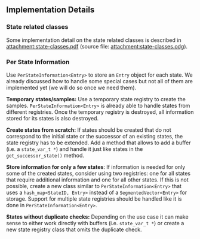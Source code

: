 ## Implementation Details

### State related classes

Some implementation detail on the state related classes is described in
<attachment:state-classes.pdf> (source file: <attachment:state-classes.odg>).

### Per State Information

Use `PerStateInformation<Entry>` to store an `Entry` object for each state. We
already discussed how to handle some special cases but not all of them are
implemented yet (we will do so once we need them).

**Temporary states/samples:** Use a temporary state registry to create
the samples. `PerStateInformation<Entry>` is already able to handle states
from different registries. Once the temporary registry is destroyed, all
information stored for its states
is also destroyed.

**Create states from scratch:** If states should be created that do not
correspond to the initial state or the successor of an existing states,
the state registry has to be extended. Add a method that allows to add a
buffer (i.e. a `state_var_t *`) and handle it just like states in the
`get_successor_state()` method.

**Store information for only a few states**: If information is needed
for only some of the created states, consider using two registries: one
for all states that require additional information and one for all other
states. If this is not possible, create a new class similar to
`PerStateInformation<Entry>` that uses a `hash_map<StateID, Entry>` instead of
a `SegmentedVector<Entry>` for storage. Support for multiple state registries
should be handled like it is done in `PerStateInformation<Entry>`.

**States without duplicate checks:** Depending on the use case it can
make sense to either work directly with buffers (i.e.  `state_var_t *`) or
create a new state registry class that omits the duplicate check.
